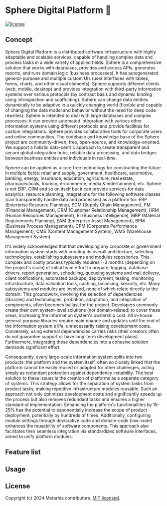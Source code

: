 # Sphere Digital Platform 🔵

[![license](https://img.shields.io/badge/license-MIT-blue.svg)](https://github.com/metarhia/Sphere/blob/master/LICENSE)

## Concept

Sphere Digital Platform is a distributed software infrastructure with highly adaptable and scalable services, capable of handling complex data and process tasks in a wide variety of applied fields. Sphere is a comprehensive solution that works with databases, provides and access APIs, generates reports, and runs domain logic (business processes). It has autogenerated general-purpose and multiple custom UIs (user interfaces with tables, forms, charts, and other visual elements). Sphere supports different clients (web, mobile, desktop) and provides integration with third-party information systems over various protocols (by contract basis and dynamic binding using introspection and scaffolding). Sphere can change data entities dynamically to be adaptive in a quickly changing world (flexible and capable of changing the data model and behavior without the need for deep code rewrites). Sphere is intended to deal with large databases and complex processes; it can provide automated integration with various other information systems using different protocols and provide facilities for custom integrations. Sphere provides collaborative tools for corporate users and online communities. The codebase and knowledge base of the Sphere project are community-driven, free, open-source, and knowledge-oriented. We support a holistic data-centric approach to create transparent and secure global integration hubs, reliable data processing, and data bridges between business entities and individuals in real-time.

Sphere can be applied as a core free technology for constructing the future in multiple fields: retail and supply, government, healthcare, automotive, banking, energy, insurance, education, agriculture, real estate, pharmaceuticals, tourism, e-commerce, media & entertainment, etc. Sphere is not ERP, CRM and so on itself but it can provide services for data analytics, resource planning, integrations for the following software classes (can transparently handle data and processes) as a platform for: ERP (Enterprise Resource Planning), SCM (Supply Chain Management), FM (Financial Management), CRM (Customer Relationship Management), HRM (Human Resources Management), BI (Business Intelligence), MRP (Material Requirements Planning), EAM (Enterprise Asset Management), BPM (Business Process Management), CPM (Corporate Performance Management), CMS (Content Management System), WMS (Warehouse Management System).

It's widely acknowledged that that developing any corporate or government information system starts with creating its overall architecture, selecting technologies, establishing subsystems and modules repositories. This complex and costly process typically requires 1-3 months (depending on the project's scale) of initial team effort to prepare: logging, database drivers, report generation, scheduling, queueing systems and mail delivery, client notifications, automated backups, deployment, testing, monitoring infrastructure, data validation tools, caching, balancing, security, etc. Many subsystems and modules are involved, none of which relate directly to the domain. This groundwork, involving the selection of dependencies (libraries) and technologies, probation, adaptation, and integration of components, often becomes ballast for the project. Developers commonly create their own system-level solutions (not domain-related) to cover these areas, increasing the information system's ownership cost. All in-house general-purpose libraries require maintenance and updates until the end of the information system's life, unnecessarily raising development costs. Conversely, using external dependencies carries risks (their creators often do not guarantee support or have long-term development plans). Furthermore, integrating these dependencies into a cohesive solution demands significant effort.

Consequently, every large-scale information system splits into two products: the platform and the system itself, often so closely linked that the platform cannot be easily reused or adapted for other challenges, acting simply as redundant protection against dependency instability. The best solution to these issues is the creation of platforms as a separate category of systems. This strategy allows for the separation of system tasks from product tasks, making repetitive infrastructure modules reusable. Such an approach not only optimizes development costs and significantly speeds up the process but also removes redundant tasks and ensures a higher standard of implementation. Enhancing the platform's functionalities by 15-25% has the potential to exponentially increase the scope of product deployment, potentially by hundreds of times. Additionally, configuring module settings through declarative code and domain-code (low-code) enhances the reusability of software components. This approach also facilitates their seamless integration via standardized software interfaces, aimed to unify platform modules.

## Feature list

## Usage

## License

Copyright (c) 2024 Metarhia contributors. [MIT licensed](./LICENSE).
